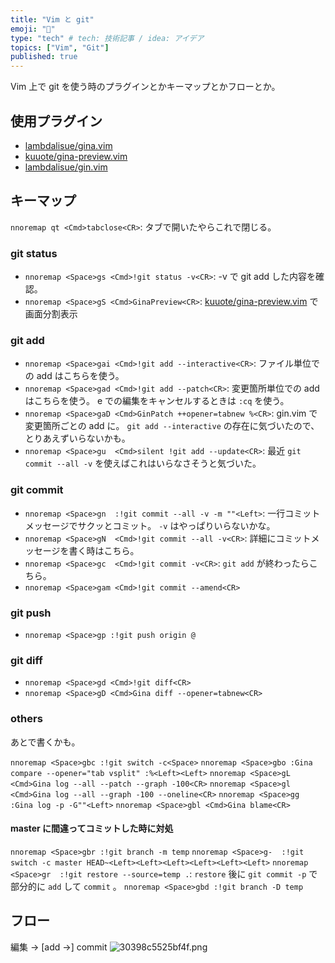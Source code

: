 ```yaml
---
title: "Vim と git"
emoji: "🍣"
type: "tech" # tech: 技術記事 / idea: アイデア
topics: ["Vim", "Git"]
published: true
---
```


Vim 上で git を使う時のプラグインとかキーマップとかフローとか。

## 使用プラグイン
- [lambdalisue/gina.vim](https://github.com/lambdalisue/gina.vim)
- [kuuote/gina-preview.vim](https://github.com/kuuote/gina-preview.vim)
- [lambdalisue/gin.vim](https://github.com/lambdalisue/gin.vim)

## キーマップ

`nnoremap qt <Cmd>tabclose<CR>`: タブで開いたやらこれで閉じる。

### git status

- `nnoremap <Space>gs <Cmd>!git status -v<CR>`: -v で git add した内容を確認。
- `nnoremap <Space>gS <Cmd>GinaPreview<CR>`: [kuuote/gina-preview.vim](https://github.com/kuuote/gina-preview.vim) で画面分割表示

### git add
- `nnoremap <Space>gai <Cmd>!git add --interactive<CR>`: ファイル単位での add はこちらを使う。
- `nnoremap <Space>gad <Cmd>!git add --patch<CR>`: 変更箇所単位での add はこちらを使う。 e での編集をキャンセルするときは `:cq` を使う。
- `nnoremap <Space>gaD <Cmd>GinPatch ++opener=tabnew %<CR>`: gin.vim で変更箇所ごとの add に。 `git add --interactive` の存在に気づいたので、とりあえずいらないかも。
- `nnoremap <Space>gu  <Cmd>silent !git add --update<CR>`: 最近 `git commit --all -v` を使えばこれはいらなさそうと気づいた。

### git commit
- `nnoremap <Space>gn  :!git commit --all -v -m ""<Left>`: 一行コミットメッセージでサクッとコミット。 `-v` はやっぱりいらないかな。
- `nnoremap <Space>gN  <Cmd>!git commit --all -v<CR>`: 詳細にコミットメッセージを書く時はこちら。
- `nnoremap <Space>gc  <Cmd>!git commit -v<CR>`: `git add` が終わったらこちら。
- `nnoremap <Space>gam <Cmd>!git commit --amend<CR>`

### git push
- `nnoremap <Space>gp :!git push origin @`

### git diff
- `nnoremap <Space>gd <Cmd>!git diff<CR>`
- `nnoremap <Space>gD <Cmd>Gina diff --opener=tabnew<CR>`

### others

あとで書くかも。

`nnoremap <Space>gbc :!git switch -c<Space>`
`nnoremap <Space>gbo :Gina compare --opener="tab vsplit" :%<Left><Left>`
`nnoremap <Space>gL  <Cmd>Gina log --all --patch --graph -100<CR>`
`nnoremap <Space>gl  <Cmd>Gina log --all --graph -100 --oneline<CR>`
`nnoremap <Space>gg  :Gina log -p -G""<Left>`
`nnoremap <Space>gbl <Cmd>Gina blame<CR>`

#### master に間違ってコミットした時に対処
`nnoremap <Space>gbr :!git branch -m temp`
`nnoremap <Space>g-  :!git switch -c master HEAD~<Left><Left><Left><Left><Left><Left>`
`nnoremap <Space>gr  :!git restore --source=temp .`: `restore` 後に `git commit -p` で部分的に `add` して `commit` 。
`nnoremap <Space>gbd :!git branch -D temp`

## フロー

編集 → [add →] commit
![30398c5525bf4f.png](https://storage.googleapis.com/zenn-user-upload/f9b5968be015-20230103.png)


